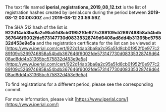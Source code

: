The text file named **iperial_registrations_2019_08_12.txt** is the list of registration hashes created by iperial.com during the period between **2019-08-12 00:00:00Z** and **2019-08-12 23:59:59Z**.

The SHA 512 hash of the list is **922d14ab3ba8a2c95a51d8cb01952f0e977c289109c5269746858a54bdb367646f6002fde573147730d08335328749d6408ad8dd4b31365bc575832d453e9e5a** and the registration certificate for the list can be viewed at [https://www.iperial.com/cert/922d14ab3ba8a2c95a51d8cb01952f0e977c289109c5269746858a54bdb367646f6002fde573147730d08335328749d6408ad8dd4b31365bc575832d453e9e5a](https://www.iperial.com/cert/922d14ab3ba8a2c95a51d8cb01952f0e977c289109c5269746858a54bdb367646f6002fde573147730d08335328749d6408ad8dd4b31365bc575832d453e9e5a).

To find registrations for a different period, please see the corresponding commit.

For more information, please visit [https://www.iperial.com/](https://www.iperial.com/)
